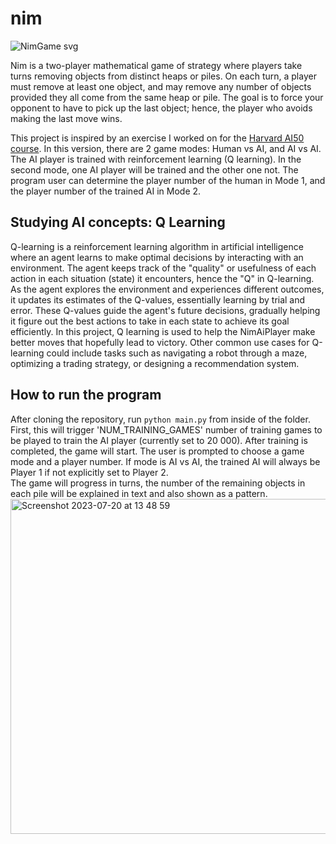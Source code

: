 # nim
![NimGame svg](https://github.com/krsalmi/nim/assets/57495339/767d9dc1-258d-44a2-a7b3-be7abeccc661)

Nim is a two-player mathematical game of strategy where players take turns removing objects from distinct heaps or piles.
On each turn, a player must remove at least one object, and may remove any number of objects provided they all come 
from the same heap or pile. The goal is to force your opponent to have to pick up the last object; hence, the player who avoids 
making the last move wins.  
  
This project is inspired by an exercise I worked on for the [Harvard AI50 course](https://cs50.harvard.edu/ai/2020/). In this version,
there are 2 game modes: Human vs AI, and AI vs AI. The AI player is trained with reinforcement learning (Q learning). In the second mode, 
one AI player will be trained and the other one not. The program user can determine the player number of the human in Mode 1, and the player
number of the trained AI in Mode 2.

## Studying AI concepts: Q Learning
Q-learning is a reinforcement learning algorithm in artificial intelligence where an agent learns to make optimal decisions by 
interacting with an environment. The agent keeps track of the "quality" or usefulness of each action in each situation (state) 
it encounters, hence the "Q" in Q-learning. As the agent explores the environment and experiences different outcomes, it updates 
its estimates of the Q-values, essentially learning by trial and error. These Q-values guide the agent's future decisions, gradually 
helping it figure out the best actions to take in each state to achieve its goal efficiently. 
In this project, Q learning is used to help the NimAiPlayer make better moves that hopefully lead to victory. Other common use cases 
for Q-learning could include tasks such as navigating a robot through a maze, optimizing a trading strategy, or designing a 
recommendation system.

## How to run the program
After cloning the repository, run `python main.py` from inside of the folder. First, this will trigger 'NUM_TRAINING_GAMES' number of training
games to be played to train the AI player (currently set to 20 000). After training is completed, the game will start. The user is prompted to 
choose a game mode and a player number. If mode is AI vs AI, the trained AI will always be Player 1 if not explicitly set to Player 2.  
The game will progress in turns, the number of the remaining objects in each pile will be explained in text and also shown as a pattern.  
<img width="536" alt="Screenshot 2023-07-20 at 13 48 59" src="https://github.com/krsalmi/nim/assets/57495339/4381a750-129c-42dd-be46-997989472406">
